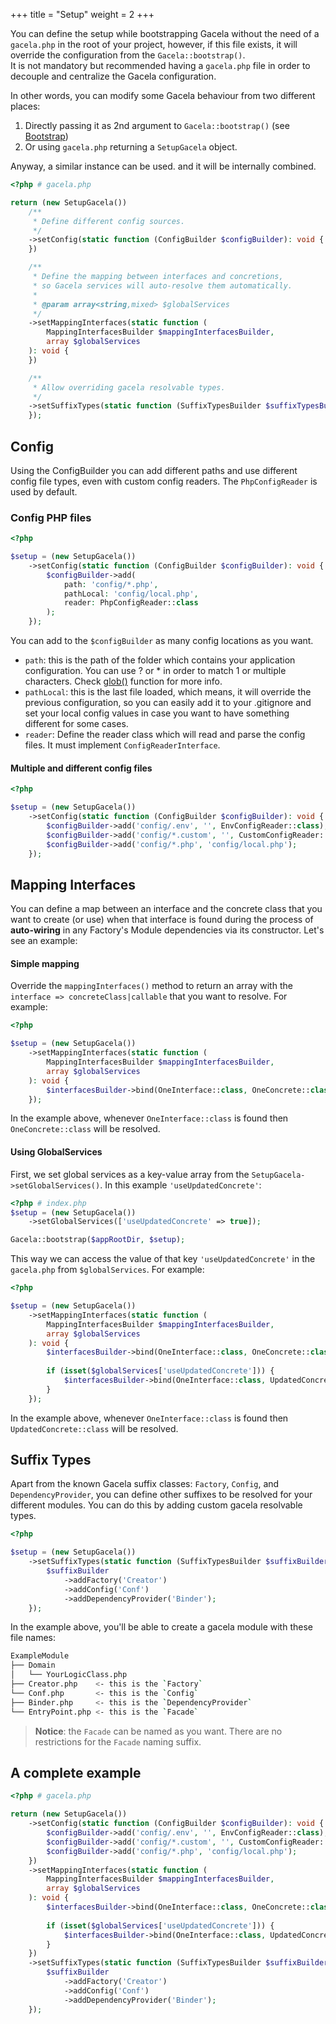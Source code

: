 +++
title = "Setup"
weight = 2
+++


You can define the setup while bootstrapping Gacela without the need of a `gacela.php` in the root of your project,
however, if this file exists, it will override the configuration from the `Gacela::bootstrap()`.<br/>
It is not mandatory but recommended having a `gacela.php` file in order to decouple and centralize the Gacela configuration.

In other words, you can modify some Gacela behaviour from two different places:

1. Directly passing it as 2nd argument to `Gacela::bootstrap()` (see [Bootstrap](/docs/bootstrap/))
2. Or using `gacela.php` returning a `SetupGacela` object.

Anyway, a similar instance can be used. and it will be internally combined.


```php
<?php # gacela.php

return (new SetupGacela())
    /**
     * Define different config sources.
     */
    ->setConfig(static function (ConfigBuilder $configBuilder): void {
    })

    /**
     * Define the mapping between interfaces and concretions, 
     * so Gacela services will auto-resolve them automatically.
     *
     * @param array<string,mixed> $globalServices
     */
    ->setMappingInterfaces(static function (
        MappingInterfacesBuilder $mappingInterfacesBuilder,
        array $globalServices
    ): void {
    })

    /**
     * Allow overriding gacela resolvable types.
     */
    ->setSuffixTypes(static function (SuffixTypesBuilder $suffixTypesBuilder): void {
    });
```

## Config

Using the ConfigBuilder you can add different paths and use different config file types, even with custom config
readers. The `PhpConfigReader` is used by default.

### Config PHP files
```php
<?php

$setup = (new SetupGacela())
    ->setConfig(static function (ConfigBuilder $configBuilder): void {
        $configBuilder->add(
            path: 'config/*.php',
            pathLocal: 'config/local.php',
            reader: PhpConfigReader::class 
        );
    });
```

You can add to the `$configBuilder` as many config locations as you want.

- `path`: this is the path of the folder which contains your application configuration. You can use ? or * in order to
  match 1 or multiple characters. Check [glob()](https://www.php.net/manual/en/function.glob.php) function for more info.
- `pathLocal`: this is the last file loaded, which means, it will override the previous configuration, so you can
  easily add it to your .gitignore and set your local config values in case you want to have something different for
  some cases.
- `reader`: Define the reader class which will read and parse the config files. It must implement `ConfigReaderInterface`.

#### Multiple and different config files

```php
<?php

$setup = (new SetupGacela())
    ->setConfig(static function (ConfigBuilder $configBuilder): void {
        $configBuilder->add('config/.env', '', EnvConfigReader::class);
        $configBuilder->add('config/*.custom', '', CustomConfigReader::class);
        $configBuilder->add('config/*.php', 'config/local.php');
    });
```

## Mapping Interfaces

You can define a map between an interface and the concrete class that you want to create (or use) when that interface is
found during the process of **auto-wiring** in any Factory's Module dependencies via its constructor. Let's see an example:

#### Simple mapping

Override the `mappingInterfaces()` method to return an array with the `interface => concreteClass|callable` that you
want to resolve. For example:

```php
<?php

$setup = (new SetupGacela())
    ->setMappingInterfaces(static function (
        MappingInterfacesBuilder $mappingInterfacesBuilder,
        array $globalServices
    ): void {
        $interfacesBuilder->bind(OneInterface::class, OneConcrete::class);
    });
```

In the example above, whenever `OneInterface::class` is found then `OneConcrete::class` will be resolved.

#### Using GlobalServices

First, we set global services as a key-value array from the `SetupGacela->setGlobalServices()`. 
In this example `'useUpdatedConcrete'`:

```php
<?php # index.php
$setup = (new SetupGacela())
    ->setGlobalServices(['useUpdatedConcrete' => true]);

Gacela::bootstrap($appRootDir, $setup);
```

This way we can access the value of that key `'useUpdatedConcrete'` in the `gacela.php` from `$globalServices`.
For example:
```php
<?php

$setup = (new SetupGacela())
    ->setMappingInterfaces(static function (
        MappingInterfacesBuilder $mappingInterfacesBuilder,
        array $globalServices
    ): void {
        $interfacesBuilder->bind(OneInterface::class, OneConcrete::class);
        
        if (isset($globalServices['useUpdatedConcrete'])) {
            $interfacesBuilder->bind(OneInterface::class, UpdatedConcrete::class);
        }
    });
```

In the example above, whenever `OneInterface::class` is found then `UpdatedConcrete::class` will be resolved.

## Suffix Types

Apart from the known Gacela suffix classes: `Factory`, `Config`, and `DependencyProvider`, you can define other suffixes to be
resolved for your different modules. You can do this by adding custom gacela resolvable types.

```php
<?php

$setup = (new SetupGacela())
    ->setSuffixTypes(static function (SuffixTypesBuilder $suffixBuilder): void {
        $suffixBuilder
            ->addFactory('Creator')
            ->addConfig('Conf')
            ->addDependencyProvider('Binder');
    });
```

In the example above, you'll be able to create a gacela module with these file names:

```bash
ExampleModule
├── Domain
│   └── YourLogicClass.php
├── Creator.php    <- this is the `Factory`
└── Conf.php       <- this is the `Config`
├── Binder.php     <- this is the `DependencyProvider` 
└── EntryPoint.php <- this is the `Facade`
```

> **Notice**: the `Facade` can be named as you want. There are no restrictions for the `Facade` naming suffix.

## A complete example

```php
<?php # gacela.php

return (new SetupGacela())
    ->setConfig(static function (ConfigBuilder $configBuilder): void {
        $configBuilder->add('config/.env', '', EnvConfigReader::class);
        $configBuilder->add('config/*.custom', '', CustomConfigReader::class);
        $configBuilder->add('config/*.php', 'config/local.php');
    })
    ->setMappingInterfaces(static function (
        MappingInterfacesBuilder $mappingInterfacesBuilder,
        array $globalServices
    ): void {
        $interfacesBuilder->bind(OneInterface::class, OneConcrete::class);
        
        if (isset($globalServices['useUpdatedConcrete'])) {
            $interfacesBuilder->bind(OneInterface::class, UpdatedConcrete::class);
        }
    })
    ->setSuffixTypes(static function (SuffixTypesBuilder $suffixBuilder): void {
        $suffixBuilder
            ->addFactory('Creator')
            ->addConfig('Conf')
            ->addDependencyProvider('Binder');
    });
```
